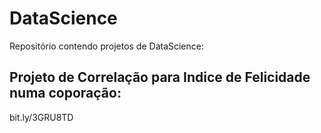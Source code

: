 # DataScience
Repositório contendo projetos de DataScience:

## Projeto de Correlação para Indice de Felicidade numa coporação:

bit.ly/3GRU8TD
